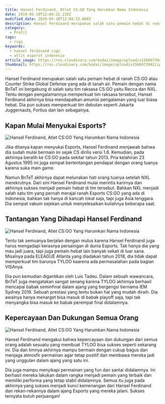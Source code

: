 ```yaml
---
title: Hansel Ferdinand, Atlet CS:GO Yang Harumkan Nama Indonesia
date: 2019-05-10T12:04:32.216Z
modified_date: 2019-05-10T12:04:33.060Z
description: Hansel Ferdinand merupakan salah satu pemain hebat di ranah CS:GO atau Counter Strike Global Defense yang ada di tanah air.
category:
  - Profil
tags:
  - csgo
keywords:
  - hansel ferdinand csgo
  - atlit esporst indonesia
article_image: https://res.cloudinary.com/kodai/image/upload/v1566973943/ip/hansel-ferdinand-atlet-cs-go-yang-harumkan-nama-indonesia-1-2.jpg
thumbnail: https://res.cloudinary.com/kodai/image/upload/v1566973942/ip/hansel-ferdinand-atlet-cs-go-yang-harumkan-nama-indonesia-1-2-011.jpg
---
```

Hansel Ferdinand merupakan salah satu pemain hebat di ranah CS:GO atau Counter Strike Global Defense yang ada di tanah air. Pemain dengan nama BnTeT ini bergabung di salah satu tim raksasa CS:GO yaitu Recca dan NXL. Tentu dengan pengalamannya memperkuat tim raksasa tersebut, Hansel Ferdinand akhirnya bisa mendapatkan amunisi pengalaman yang luar biasa hebat. Dia pun sukses memperkuat tim debutan seperti Jakarta Juggernauts, Fortius dan lain sebagainya.



## Kapan Mulai Menyukai Esports?

![Hansel Ferdinand, Atlet CS:GO Yang Harumkan Nama Indonesia](https://res.cloudinary.com/kodai/image/upload/v1566973943/ip/hansel-ferdinand-atlet-cs-go-yang-harumkan-nama-indonesia-1-2.jpg)

Jika ditanya kapan menyukai Esports, Hansel Ferdinand menjawab bahwa dia sudah mulai bermain ini sejak CS dirilis versi 1.6. Kemudian, pada akhirnya beralih ke CS:GO pada sekitar tahun 2013. Pria kelahiran 23 Agustus 1995 ini juga sempat bertentangan pendapat dengan orang tuanya karena suka main game.

Namun BnTeT akhirnya dapat melunakan hati orang tuanya setelah NXL merekrutnya. Dari sini Hansel Ferdinand mulai merintis karirnya dan akhirnya sukses menjadi pemain hebat di tim tersebut. Bahkan NXL menjadi salah satu tim yang pernah merajai ranah Esports CS:GO yang ada di Indonesia, bahkan tak hanya di kancah lokal saja, tapi juga Asia tenggara. Dia sempat vakum sejekan untuk menyelesaikan kuliahnya beberapa saat.



## Tantangan Yang Dihadapi Hansel Ferdinand

![Hansel Ferdinand, Atlet CS:GO Yang Harumkan Nama Indonesia](https://res.cloudinary.com/kodai/image/upload/v1566973944/ip/hansel-ferdinand-atlet-cs-go-yang-harumkan-nama-indonesia-1-3.jpg)

Tentu tak semuanya berjalan dengan mulus karena Hansel Ferdinand juga harus mengadapi kerasnya persaingan di dunia Esports. Tak hanya dia yang mau jadi juara, tapi juga pemain hebat lain banyak sekali di luar sana. Misalnya pada ELEAGUE Atlanta yang diadakan tahun 2018, dia tidak dapat memperkuat tim barunya TYLOO kaarena ada permasalahan pada bagian VISAnya.

Dia pun kemudian digantikan oleh Luis Tadeu. Dalam sebuah wawancara, BnTeT juga mengatakan sangat senang karena TYLOO akhirnya berhasil mencapai babak seminfinal dalam ajang yang bergengsi bernama IEM Sydney 2018. Sebuah prestasi yang tentu bukan hal yang mudah diraih. Dia awalnya hanya menarget bisa masuk di babak playoff saja, tapi tak menyangka bisa masuk ke babak perempat final didalamnya.



## Kepercayaan Dan Dukungan Semua Orang

![Hansel Ferdinand, Atlet CS:GO Yang Harumkan Nama Indonesia](https://res.cloudinary.com/kodai/image/upload/v1566973944/ip/hansel-ferdinand-atlet-cs-go-yang-harumkan-nama-indonesia-1.jpg)

Hansel Ferdinand mengakui bahwa kepercayaan dan dukungan dari semua orang adalah sesuatu yang membuat TYLOO bisa sukses seperti sekarang ini. Dia dan timnya akhirnya mampu bermain dengan cukup bagus dan menjaga atmosfir permainan agar tetap positif dan membawa mereka jadi yang unggulan dalam ajang yang satu ini. 

Dia juga mampu menyikapi permainan yang fun dan santai didalamnya. Ini berhasil mereka lakukan dalam rangka menjadi pemain yang terbaik dan memiliki performa yang tetap stabil didalamnya. Semua itu juga pada akhirnya yang sukses menjadi kunci kemenangan dari Hansel Ferdinand dan rekan-rekannya dalam ajang Esports yang mereka jalani. Sukses ternyata butuh perjuangan!
